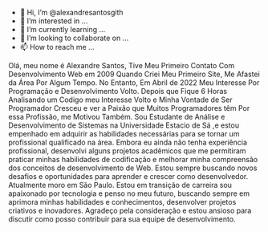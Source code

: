 - 👋 Hi, I’m @alexandresantosgith
- 👀 I’m interested in ...
- 🌱 I’m currently learning ...
- 💞️ I’m looking to collaborate on ...
- 📫 How to reach me ...



Olá, meu nome é Alexandre Santos, Tive Meu Primeiro Contato Com Desenvolvimento Web em 2009 Quando Criei Meu Primeiro Site, Me Afastei da Área Por Algum Tempo. No Entanto, Em Abril de 2022 Meu Interesse Por Programação e Desenvolvimento Volto. Depois que Fique 6 Horas Analisando um Codigo meu Interesse Volto e Minha Vontade de Ser Programador Cresceu e ver a Paixão que Muitos Programadores têm Por essa Profissão, me Motivou Também. Sou Estudante de Análise e Desenvolvimento de Sistemas na Universidade Estacio de Sá ,e estou empenhado em adquirir as habilidades necessárias para se tornar um profissional qualificado na área. Embora eu ainda não tenha experiência profissional, desenvolvi alguns projetos acadêmicos que me permitiram praticar minhas habilidades de codificação e melhorar minha compreensão dos conceitos de desenvolvimento de Web. Estou sempre buscando novos desafios e oportunidades para aprender e crescer como desenvolvedor. Atualmente moro em São Paulo. Estou em transição de carreira sou apaixonado por tecnologia e penso no meu futuro, buscando sempre em aprimora minhas habilidades e conhecimentos, desenvolver projetos criativos e inovadores. Agradeço pela consideração e estou ansioso para discutir como posso contribuir para sua equipe de desenvolvimento.
<!---
alexandresantosgith/alexandresantosgith is a ✨ special ✨ repository because its `README.md` (this file) appears on your GitHub profile.
You can click the Preview link to take a look at your changes.
--->
